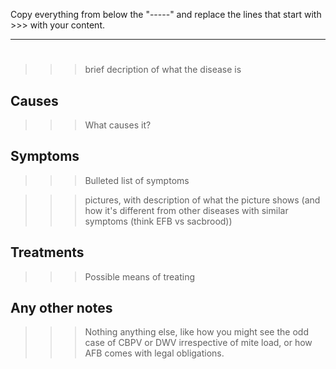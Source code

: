 Copy everything from below the "-----" and replace the lines that start with >>> with your content.


-----
# <Disease Name>

>>> brief decription of what the disease is

## Causes

>>> What causes it?

## Symptoms

>>> Bulleted list of symptoms

>>> pictures, with description of what the picture shows (and how it's different from other diseases with similar symptoms (think EFB vs sacbrood))

## Treatments

>>> Possible means of treating

## Any other notes

>>> Nothing anything else, like how you might see the odd case of CBPV or DWV irrespective of mite load, or how AFB comes with legal obligations. 